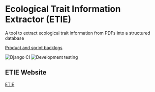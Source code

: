 # Ecological Trait Information Extractor (ETIE)
A tool to extract ecological trait information from PDFs into a structured database 

[Product and sprint backlogs](https://github.com/orgs/IELuomus/projects/2)


![Django CI](https://github.com/IELuomus/extractiontool/workflows/Django%20CI/badge.svg)
![Development testing](https://github.com/IELuomus/extractiontool/workflows/Development%20testing/badge.svg)

<!-- ..... -->
## ETIE Website
<a href=https://django-psql-new-ie-luomus.rahtiapp.fi >ETIE</a>



